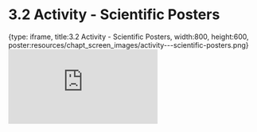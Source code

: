 # 3.2 Activity - Scientific Posters
 
{type: iframe, title:3.2 Activity - Scientific Posters, width:800, height:600, poster:resources/chapt_screen_images/activity---scientific-posters.png}
![](https://sayumiyork.github.io/c-moor-ottr-generic/activity---scientific-posters.html)
 

 
